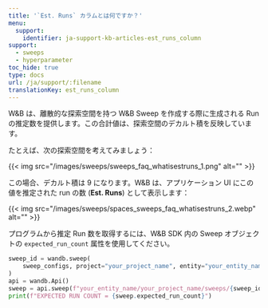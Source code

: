 ```yaml
---
title: '`Est. Runs` カラムとは何ですか？'
menu:
  support:
    identifier: ja-support-kb-articles-est_runs_column
support:
  - sweeps
  - hyperparameter
toc_hide: true
type: docs
url: /ja/support/:filename
translationKey: est_runs_column
---
```

W&B は、離散的な探索空間を持つ W&B Sweep を作成する際に生成される Run の推定数を提供します。この合計値は、探索空間のデカルト積を反映しています。

たとえば、次の探索空間を考えてみましょう：

{{< img src="/images/sweeps/sweeps_faq_whatisestruns_1.png" alt="" >}}

この場合、デカルト積は 9 になります。W&B は、アプリケーション UI にこの値を推定された run の数 (**Est. Runs**) として表示します：

{{< img src="/images/sweeps/spaces_sweeps_faq_whatisestruns_2.webp" alt="" >}}

プログラムから推定 Run 数を取得するには、W&B SDK 内の Sweep オブジェクトの `expected_run_count` 属性を使用してください。

```python
sweep_id = wandb.sweep(
    sweep_configs, project="your_project_name", entity="your_entity_name"
)
api = wandb.Api()
sweep = api.sweep(f"your_entity_name/your_project_name/sweeps/{sweep_id}")
print(f"EXPECTED RUN COUNT = {sweep.expected_run_count}")
```